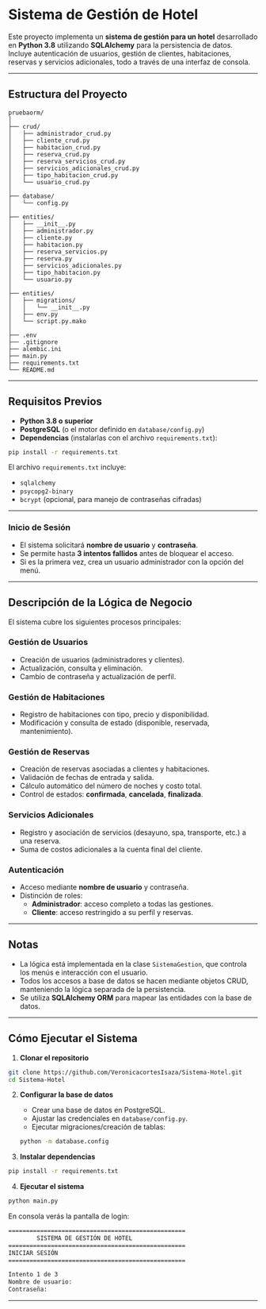 # Sistema de Gestión de Hotel  

Este proyecto implementa un **sistema de gestión para un hotel** desarrollado en **Python 3.8** utilizando **SQLAlchemy** para la persistencia de datos.  
Incluye autenticación de usuarios, gestión de clientes, habitaciones, reservas y servicios adicionales, todo a través de una interfaz de consola.

---

## Estructura del Proyecto

```
pruebaorm/
│
├── crud/                         
│   ├── administrador_crud.py
│   ├── cliente_crud.py
│   ├── habitacion_crud.py
│   ├── reserva_crud.py
│   ├── reserva_servicios_crud.py
│   ├── servicios_adicionales_crud.py
│   ├── tipo_habitacion_crud.py
│   └── usuario_crud.py
│
├── database/                     
│   └── config.py                 
│
├── entities/                     
│   ├── __init__.py
│   ├── administrador.py
│   ├── cliente.py
│   ├── habitacion.py
│   ├── reserva_servicios.py
│   ├── reserva.py
│   ├── servicios_adicionales.py
│   ├── tipo_habitacion.py
│   └── usuario.py
│
├── entities/
│   ├── migrations/
│   │   └── __init__.py
│   ├── env.py
│   └── script.py.mako
│               
├── .env
├── .gitignore 
├── alembic.ini
├── main.py  
├── requirements.txt  
└── README.md                     
```

---

## Requisitos Previos

- **Python 3.8 o superior**  
- **PostgreSQL** (o el motor definido en `database/config.py`)  
- **Dependencias** (instalarlas con el archivo `requirements.txt`):  

```bash
pip install -r requirements.txt
```

El archivo `requirements.txt` incluye:  
- `sqlalchemy`  
- `psycopg2-binary`  
- `bcrypt` (opcional, para manejo de contraseñas cifradas)

---


### Inicio de Sesión
- El sistema solicitará **nombre de usuario** y **contraseña**.  
- Se permite hasta **3 intentos fallidos** antes de bloquear el acceso.  
- Si es la primera vez, crea un usuario administrador con la opción del menú.

---

## Descripción de la Lógica de Negocio

El sistema cubre los siguientes procesos principales:

### Gestión de Usuarios
- Creación de usuarios (administradores y clientes).  
- Actualización, consulta y eliminación.  
- Cambio de contraseña y actualización de perfil.  

### Gestión de Habitaciones
- Registro de habitaciones con tipo, precio y disponibilidad.  
- Modificación y consulta de estado (disponible, reservada, mantenimiento).  

### Gestión de Reservas
- Creación de reservas asociadas a clientes y habitaciones.  
- Validación de fechas de entrada y salida.  
- Cálculo automático del número de noches y costo total.  
- Control de estados: **confirmada**, **cancelada**, **finalizada**.  

### Servicios Adicionales
- Registro y asociación de servicios (desayuno, spa, transporte, etc.) a una reserva.  
- Suma de costos adicionales a la cuenta final del cliente.  

### Autenticación
- Acceso mediante **nombre de usuario** y contraseña.  
- Distinción de roles:  
  - **Administrador**: acceso completo a todas las gestiones.  
  - **Cliente**: acceso restringido a su perfil y reservas.  

---

## Notas
- La lógica está implementada en la clase `SistemaGestion`, que controla los menús e interacción con el usuario.  
- Todos los accesos a base de datos se hacen mediante objetos CRUD, manteniendo la lógica separada de la persistencia.  
- Se utiliza **SQLAlchemy ORM** para mapear las entidades con la base de datos. 

---

## Cómo Ejecutar el Sistema

1. **Clonar el repositorio**  

```bash
git clone https://github.com/VeronicacortesIsaza/Sistema-Hotel.git
cd Sistema-Hotel
```

2. **Configurar la base de datos**  
   - Crear una base de datos en PostgreSQL.  
   - Ajustar las credenciales en `database/config.py`.  
   - Ejecutar migraciones/creación de tablas:  

   ```bash
   python -m database.config
   ```

3. **Instalar dependencias**  

```bash
pip install -r requirements.txt
```

4. **Ejecutar el sistema**  

```bash
python main.py
```

En consola verás la pantalla de login:

```bash
==================================================
        SISTEMA DE GESTIÓN DE HOTEL
==================================================
INICIAR SESIÓN
==================================================

Intento 1 de 3
Nombre de usuario:
Contraseña:
```
---
